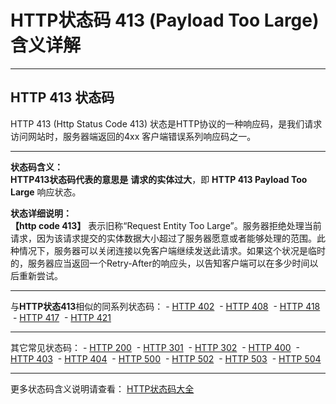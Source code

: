# HTTP状态码 413 (Payload Too Large) 含义详解

---

## HTTP 413 状态码

HTTP 413 (Http Status Code 413) 状态是HTTP协议的一种响应码，是我们请求访问网站时，服务器端返回的4xx 客户端错误系列响应码之一。

---

**状态码含义：**  
**HTTP413状态码代表的意思是** **请求的实体过大**，即 **HTTP 413 Payload Too Large** 响应状态。

**状态详细说明：**  
**【http code 413】** 表示旧称“Request Entity Too Large”。服务器拒绝处理当前请求，因为该请求提交的实体数据大小超过了服务器愿意或者能够处理的范围。此种情况下，服务器可以关闭连接以免客户端继续发送此请求。如果这个状况是临时的，服务器应当返回一个Retry-After的响应头，以告知客户端可以在多少时间以后重新尝试。

  

---

与**HTTP状态413**相似的同系列状态码： - [HTTP 402](https://seo.juziseo.com/doc/http_code/402 "HTTP 402详细说明")
 - [HTTP 408](https://seo.juziseo.com/doc/http_code/408 "HTTP 408详细说明")
 - [HTTP 418](https://seo.juziseo.com/doc/http_code/418 "HTTP 418详细说明")
 - [HTTP 417](https://seo.juziseo.com/doc/http_code/417 "HTTP 417详细说明")
 - [HTTP 421](https://seo.juziseo.com/doc/http_code/421 "HTTP 421详细说明")

---

其它常见状态码： - [HTTP 200](https://seo.juziseo.com/doc/http_code/200 "HTTP 200详细说明")
 - [HTTP 301](https://seo.juziseo.com/doc/http_code/301 "HTTP 301详细说明")
 - [HTTP 302](https://seo.juziseo.com/doc/http_code/302 "HTTP 302详细说明")
 - [HTTP 400](https://seo.juziseo.com/doc/http_code/400 "HTTP 400详细说明")
 - [HTTP 403](https://seo.juziseo.com/doc/http_code/403 "HTTP 403详细说明")
 - [HTTP 404](https://seo.juziseo.com/doc/http_code/404 "HTTP 404详细说明")
 - [HTTP 500](https://seo.juziseo.com/doc/http_code/500 "HTTP 500详细说明")
 - [HTTP 502](https://seo.juziseo.com/doc/http_code/502 "HTTP 502详细说明")
 - [HTTP 503](https://seo.juziseo.com/doc/http_code/503 "HTTP 503详细说明")
 - [HTTP 504](https://seo.juziseo.com/doc/http_code/504 "HTTP 504详细说明")

---

更多状态码含义说明请查看： [HTTP状态码大全](https://seo.juziseo.com/doc/http_code/)